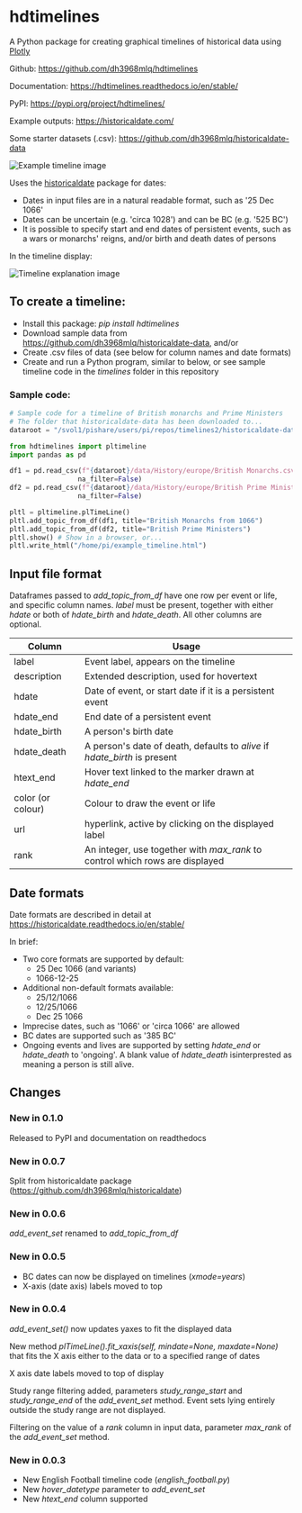 # hdtimelines

A Python package for creating graphical timelines of historical data using [Plotly](https://plotly.com/python/)

Github: https://github.com/dh3968mlq/hdtimelines

Documentation: https://hdtimelines.readthedocs.io/en/stable/

PyPI: https://pypi.org/project/hdtimelines/

Example outputs: https://historicaldate.com/

Some starter datasets (.csv): https://github.com/dh3968mlq/historicaldate-data

![Example timeline image](https://timeflows.uk/wp-content/uploads/2024/01/basic_timeline_example.png)

Uses the [historicaldate](https://historicaldate.readthedocs.io/en/stable/) package for dates:
   * Dates in input files are in a natural readable format, such as '25 Dec 1066'
   * Dates can be uncertain (e.g. 'circa 1028') and can be BC (e.g. '525 BC')
   * It is possible to specify start and end dates of persistent events, such as a wars or monarchs' reigns, and/or birth and death dates of persons

In the timeline display:

![Timeline explanation image](https://historicaldate.com/wp-content/uploads/timeline_explanation1.png)

## To create a timeline:
   * Install this package: *pip install hdtimelines*
   * Download sample data from https://github.com/dh3968mlq/historicaldate-data, and/or
   * Create .csv files of data (see below for column names and date formats)
   * Create and run a Python program, similar to below, or see sample timeline code in the *timelines* folder in this repository

### Sample code:

```python
# Sample code for a timeline of British monarchs and Prime Ministers
# The folder that historicaldate-data has been downloaded to...
dataroot = "/svol1/pishare/users/pi/repos/timelines2/historicaldate-data" 

from hdtimelines import pltimeline
import pandas as pd

df1 = pd.read_csv(f"{dataroot}/data/History/europe/British Monarchs.csv",
                 na_filter=False)
df2 = pd.read_csv(f"{dataroot}/data/History/europe/British Prime Ministers.csv",
                 na_filter=False)

pltl = pltimeline.plTimeLine()
pltl.add_topic_from_df(df1, title="British Monarchs from 1066")
pltl.add_topic_from_df(df2, title="British Prime Ministers") 
pltl.show() # Show in a browser, or...
pltl.write_html("/home/pi/example_timeline.html")
```

## Input file format

Dataframes passed to *add_topic_from_df* have one row per event or life, and specific column names. *label* must be present, together with either *hdate* or both of *hdate_birth* and *hdate_death*. All other columns are optional.

| Column | Usage |
| ------ | ----- |
| label   | Event label, appears on the timeline  |
| description | Extended description, used for hovertext |
| hdate | Date of event, or start date if it is a persistent event |
| hdate_end | End date of a persistent event |
| hdate_birth | A person's birth date |
| hdate_death | A person's date of death, defaults to *alive* if *hdate_birth* is present|
| htext_end | Hover text linked to the marker drawn at *hdate_end* |
| color (or colour) | Colour to draw the event or life
| url | hyperlink, active by clicking on the displayed label |
| rank | An integer, use together with *max_rank* to control which rows are displayed

## Date formats

Date formats are described in detail at https://historicaldate.readthedocs.io/en/stable/

In brief:
* Two core formats are supported by default:
    * 25 Dec 1066 (and variants)
    * 1066-12-25
* Additional non-default formats available:
    * 25/12/1066
    * 12/25/1066
    * Dec 25 1066
* Imprecise dates, such as '1066' or 'circa 1066' are allowed
* BC dates are supported such as '385 BC'
* Ongoing events and lives are supported by setting *hdate_end* or *hdate_death* to 'ongoing'. A blank value of *hdate_death* isinterprested as meaning a person is still alive.

## Changes

### New in 0.1.0

Released to PyPI and documentation on readthedocs

### New in 0.0.7

Split from historicaldate package (https://github.com/dh3968mlq/historicaldate)

### New in 0.0.6

*add_event_set* renamed to *add_topic_from_df*

### New in 0.0.5

   * BC dates can now be displayed on timelines (*xmode=years*)
   * X-axis (date axis) labels moved to top 

### New in 0.0.4

*add_event_set()* now updates yaxes to fit the displayed data

New method *plTimeLine().fit_xaxis(self, mindate=None, maxdate=None)* that fits the X axis either to the data or to a specified range of dates

X axis date labels moved to top of display

Study range filtering added, parameters *study_range_start* and *study_range_end* of the *add_event_set* method. Event sets lying entirely outside the study range are not displayed.

Filtering on the value of a *rank* column in input data, parameter *max_rank* of the *add_event_set* method. 

### New in 0.0.3

   * New English Football timeline code (*english_football.py*)
   * New *hover_datetype* parameter to *add_event_set*
   * New *htext_end* column supported
   